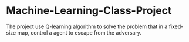 # Machine-Learning-Class-Project
The project use Q-learning algorithm to solve the problem that in a fixed-size map, control a agent to escape from the adversary.
